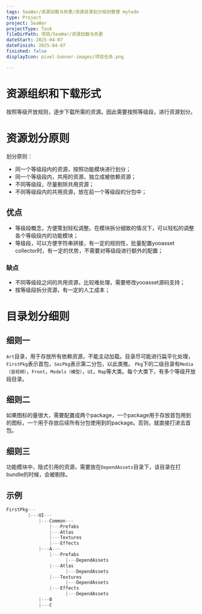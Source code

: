 ```yaml
---
tags: SeaWar/资源加载与热更/资源目录划分规则整理 mytodo
type: Project
project: SeaWar
projectType: Task
fileDirPath: 项目/SeaWar/资源加载与热更
dateStart: 2025-04-07
dateFinish: 2025-04-07
finished: false
displayIcon: pixel-banner-images/项目任务.png

---
```

# 资源组织和下载形式
按照等级开放规则，逐步下载所需的资源。因此需要按照等级段，进行资源划分。
# 资源划分原则
划分原则：
- 同一个等级段内的资源，按照功能模块进行划分；
- 同一个等级段内，共用的资源，独立成被依赖资源；
- 不同等级段，尽量剔除共用资源；
- 不同等级段内的共用资源，放在前一个等级段的分包中；
## 优点
- 等级段概念，方便策划轻松调整。在模块拆分细致的情况下，可以轻松的调整各个等级段内的功能模块；
- 等级段，可以方便字符串拼接，有一定的规则性，批量配置yooasset collector时，有一定的优势，不需要对等级段进行额外的配置；
### 缺点
- 不同等级段之间的共用资源，比较难处理，需要修改yooasset源码支持；
- 按等级段拆分资源，有一定的人工成本；
# 目录划分细则
## 细则一
`Art`目录，用于存放所有依赖资源，不能主动加载。目录尽可能进行扁平化处理，`FirstPkg`表示首包，`SecPkg`表示第二分包，以此类推。
`Pkg`下的二级目录有`Media（音视频）`，`Front`，`Models（模型）`，`UI`，`Map`等大类。每个大类下，有多个等级开放段目录。
## 细则二
如果图标的量很大，需要配置成两个package，一个package用于存放首包用到的图标，一个用于存放后续所有分包使用到的package。否则，就直接打进去首包。
## 细则三
功能模块中，隐式引用的资源，需要放在`DependAssets`目录下，该目录在打bundle的时候，会被剔除。
## 示例
```c
FirstPkg---
        |---UI---
            |---Common---
	            |---Prefabs
	            |---Atlas
                |---Textures
                |---Effects
            |---A---
                |---Prefabs
                      |---DependAssets
	            |---Atlas
                      |---DependAssets
                |---Textures
                      |---DependAssets
                |---Effects
                      |---DependAssets
            |---B
            |---C
```








